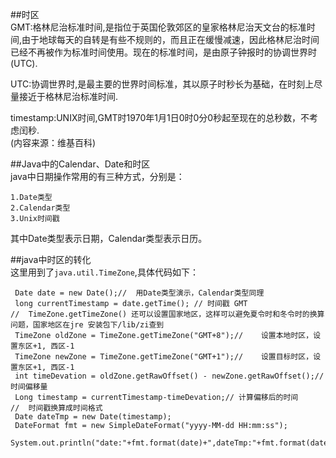 ##时区
<br>
GMT:格林尼治标准时间,是指位于英国伦敦郊区的皇家格林尼治天文台的标准时间,由于地球每天的自转是有些不规则的，而且正在缓慢减速，因此格林尼治时间已经不再被作为标准时间使用。现在的标准时间，是由原子钟报时的协调世界时(UTC).

UTC:协调世界时,是最主要的世界时间标准，其以原子时秒长为基础，在时刻上尽量接近于格林尼治标准时间.

timestamp:UNIX时间,GMT时1970年1月1日0时0分0秒起至现在的总秒数，不考虑闰秒.
<br>
(内容来源：维基百科)

##Java中的Calendar、Date和时区
<br>
java中日期操作常用的有三种方式，分别是：

    1.Date类型
    2.Calendar类型
    3.Unix时间戳

其中Date类型表示日期，Calendar类型表示日历。

##java中时区的转化
<br>
这里用到了`java.util.TimeZone`,具体代码如下：

     Date date = new Date();//	用Date类型演示，Calendar类型同理
	 long currentTimestamp = date.getTime(); // 时间戳 GMT
    //	TimeZone.getTimeZone() 还可以设置国家地区，这样可以避免夏令时和冬令时的换算问题，国家地区在jre 安装包下/lib/zi查到
	 TimeZone oldZone = TimeZone.getTimeZone("GMT+8");//	设置本地时区，设置东区+1, 西区-1
	 TimeZone newZone = TimeZone.getTimeZone("GMT+1");//	设置目标时区，设置东区+1, 西区-1
	 int timeDevation = oldZone.getRawOffset() - newZone.getRawOffset();// 时间偏移量
	 Long timestamp = currentTimestamp-timeDevation;// 计算偏移后的时间
    //	时间戳换算成时间格式
	 Date dateTmp = new Date(timestamp);
	 DateFormat fmt = new SimpleDateFormat("yyyy-MM-dd HH:mm:ss");
     System.out.println("date:"+fmt.format(date)+",dateTmp:"+fmt.format(dateTmp.getTime()));


